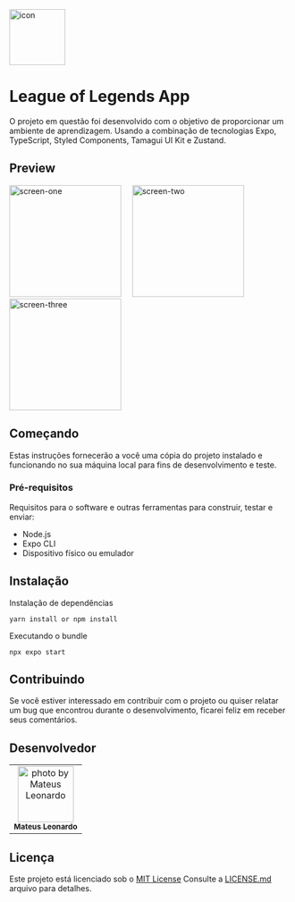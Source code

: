 <img src="https://github.com/mateusmatosleonardo/league-of-legends-app-UI/assets/73812069/92fe7011-d239-42ae-9d3c-2142fb89a85e" width="100px;" alt="icon"/>

# League of Legends App

O projeto em questão foi desenvolvido com o objetivo de proporcionar um ambiente de aprendizagem.
Usando a combinação de tecnologias Expo, TypeScript, Styled Components, Tamagui UI Kit e Zustand.

## Preview
<img src="https://github.com/mateusmatosleonardo/league-of-legends-app-UI/assets/73812069/d3b9cbd2-602d-416a-8f37-7140d51d4527" width="200px;" alt="screen-one"/>
&nbsp;
&nbsp;
<img src="https://github.com/mateusmatosleonardo/league-of-legends-app-UI/assets/73812069/2d2f99cd-7ca8-4113-9bd1-faf61fa9564e" width="200px;" alt="screen-two"/>
&nbsp;
&nbsp;
<img src="https://github.com/mateusmatosleonardo/league-of-legends-app-UI/assets/73812069/671774db-a499-4a68-950e-87b3d3777b00" width="200px;" alt="screen-three"/>

## Começando

Estas instruções fornecerão a você uma cópia do projeto instalado e funcionando no
sua máquina local para fins de desenvolvimento e teste.

### Pré-requisitos

Requisitos para o software e outras ferramentas para construir, testar e enviar:
- Node.js
- Expo CLI
- Dispositivo físico ou emulador

## Instalação

Instalação de dependências

    yarn install or npm install

Executando o bundle

    npx expo start

## Contribuindo

Se você estiver interessado em contribuir com o projeto ou quiser relatar um bug que encontrou durante o desenvolvimento, ficarei feliz em receber seus comentários.

## Desenvolvedor

<table>
  <tr>
    <td align="center">
      <a href="#">
        <img src="https://avatars.githubusercontent.com/u/73812069?v=4" width="100px;" alt="photo by Mateus Leonardo"/><br>
        <sub>
          <b>Mateus Leonardo</b>
        </sub>
      </a>
    </td>
  </tr>
</table>

## Licença

Este projeto está licenciado sob o [MIT License](LICENSE.md)
Consulte a [LICENSE.md](LICENSE.md) arquivo para
detalhes.
